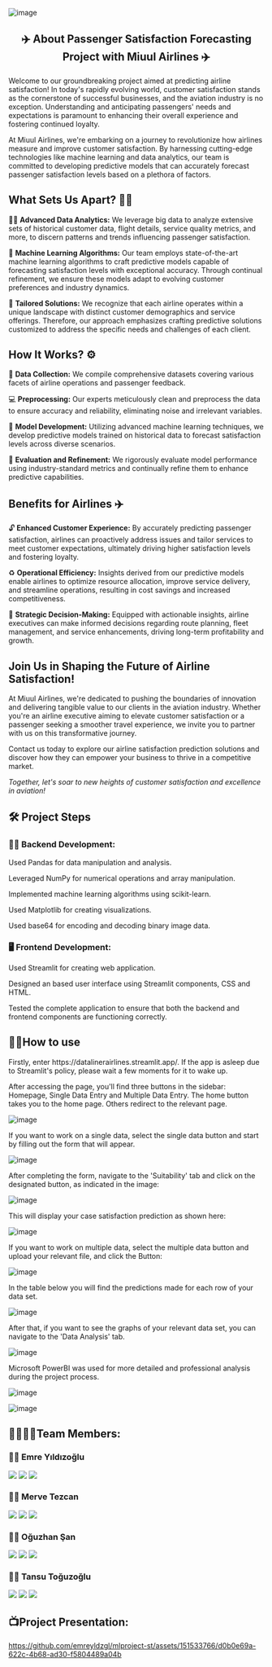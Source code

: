 ![image](https://github.com/emreyldzgl/mlproject-st/blob/main/images/screen1.png) 

<h2 align="center"> <b>✈️  About Passenger Satisfaction Forecasting Project with Miuul Airlines  ✈️</b></h2>

<p> <a> Welcome to our groundbreaking project aimed at predicting airline satisfaction! In today's rapidly evolving world, customer satisfaction stands as the cornerstone of successful businesses, and the aviation industry is no exception. Understanding and anticipating passengers' needs and expectations is paramount to enhancing their overall experience and fostering continued loyalty. </a></p>

<a> At Miuul Airlines, we're embarking on a journey to revolutionize how airlines measure and improve customer satisfaction. By harnessing cutting-edge technologies like machine learning and data analytics, our team is committed to developing predictive models that can accurately forecast passenger satisfaction levels based on a plethora of factors.</a>


<h2> <b> What Sets Us Apart? 👯‍♂️</b> </h2>

<p> <a> 🕵️‍♂️ <b> Advanced Data Analytics:</b> We leverage big data to analyze extensive sets of historical customer data, flight details, service quality metrics, and more, to discern patterns and trends influencing passenger satisfaction.</a></p>

<a> 🦾 <b> Machine Learning Algorithms:</b> Our team employs state-of-the-art machine learning algorithms to craft predictive models capable of forecasting satisfaction levels with exceptional accuracy. Through continual refinement, we ensure these models adapt to evolving customer preferences and industry dynamics.</a>

<p><a> 🤌 <b> Tailored Solutions:</b> We recognize that each airline operates within a unique landscape with distinct customer demographics and service offerings. Therefore, our approach emphasizes crafting predictive solutions customized to address the specific needs and challenges of each client.</a>


<h2> <b> How It Works? </b> ⚙️ </h2>

<p><a> 🙌 <b> Data Collection:</b> We compile comprehensive datasets covering various facets of airline operations and passenger feedback.</a>

<p></p> <a> 💻 <b> Preprocessing:</b> Our experts meticulously clean and preprocess the data to ensure accuracy and reliability, eliminating noise and irrelevant variables.</a>

<p></p> <a> 💾 <b> Model Development:</b> Utilizing advanced machine learning techniques, we develop predictive models trained on historical data to forecast satisfaction levels across diverse scenarios.</a>

<p></p> <a> 🔑 <b> Evaluation and Refinement:</b> We rigorously evaluate model performance using industry-standard metrics and continually refine them to enhance predictive capabilities.</a>


<h2> <b> Benefits for Airlines ✈️ </b></h2>

<p></p> <a> 🔓 <b> Enhanced Customer Experience:</b> By accurately predicting passenger satisfaction, airlines can proactively address issues and tailor services to meet customer expectations, ultimately driving higher satisfaction levels and fostering loyalty.</a>

<p></p> <a> ♻️ <b> Operational Efficiency:</b> Insights derived from our predictive models enable airlines to optimize resource allocation, improve service delivery, and streamline operations, resulting in cost savings and increased competitiveness.</a>

<p></p> <a> 📢 <b> Strategic Decision-Making:</b> Equipped with actionable insights, airline executives can make informed decisions regarding route planning, fleet management, and service enhancements, driving long-term profitability and growth.</a>


<h2> Join Us in Shaping the Future of Airline Satisfaction! </h2>

<p></p> <a> At Miuul Airlines, we're dedicated to pushing the boundaries of innovation and delivering tangible value to our clients in the aviation industry. Whether you're an airline executive aiming to elevate customer satisfaction or a passenger seeking a smoother travel experience, we invite you to partner with us on this transformative journey.</a>

<p></p> <a> Contact us today to explore our airline satisfaction prediction solutions and discover how they can empower your business to thrive in a competitive market.</a>

<p></p> <a><em> Together, let's soar to new heights of customer satisfaction and excellence in aviation!</em></a>


<h2> <b> 🛠️ Project Steps </b></h2>

<h3> <b> 👷🏻 Backend Development:</b></h3>

<p></p> <a> Used Pandas for data manipulation and analysis. </a> 

<p></p> <a> Leveraged NumPy for numerical operations and array manipulation. </a> 

<p></p> <a> Implemented machine learning algorithms using scikit-learn. </a> 

<p></p> <a> Used Matplotlib for creating visualizations. </a> 

<p></p> <a> Used base64 for encoding and decoding binary image data. </a> 


<h3> <b> 🖥️ Frontend Development: </b></h3>

<p></p> <a> Used Streamlit for creating web application.</a> 

<p></p> <a> Designed an based user interface using Streamlit components, CSS and HTML.</a> 

<p></p> <a> Tested the complete application to ensure that both the backend and frontend components are functioning correctly.</a> 


<h2>  👩‍🏫How to use </h2>
  
<p></p> <a> Firstly, enter https://datalinerairlines.streamlit.app/. If the app is asleep due to Streamlit's policy, please wait a few moments for it to wake up. </a> 

<p></p> <a> After accessing the page, you'll find three buttons in the sidebar: Homepage, Single Data Entry and Multiple Data Entry. The home button takes you to the home page. Others redirect to the relevant page. </a> 

![image](https://github.com/emreyldzgl/mlproject-st/blob/main/images/screen2.png) 

<p></p> <a> If you want to work on a single data, select the single data button and start by filling out the form that will appear. </a> 

![image](https://github.com/emreyldzgl/mlproject-st/blob/main/images/screen3.png) 

<p></p> <a> After completing the form, navigate to the 'Suitability' tab and click on the designated button, as indicated in the image: </a> 

![image](https://github.com/emreyldzgl/mlproject-st/blob/main/images/screen4.png) 

<p></p> <a> This will display your case satisfaction prediction as shown here: </a> 

![image](https://github.com/emreyldzgl/mlproject-st/blob/main/images/screen5.png) 

<p></p> <a> If you want to work on multiple data, select the multiple data button and upload your relevant file, and click the Button: </a> 

![image](https://github.com/emreyldzgl/mlproject-st/blob/main/images/screen6.png) 


<p></p> <a> In the table below you will find the predictions made for each row of your data set. </a> 

![image](https://github.com/emreyldzgl/mlproject-st/blob/main/images/screen7.png) 

<p></p> <a> After that, if you want to see the graphs of your relevant data set, you can navigate to the 'Data Analysis' tab. </a> 

![image](https://github.com/emreyldzgl/mlproject-st/blob/main/images/screen8.png) 

<p></p> <a> Microsoft PowerBI was used for more detailed and professional analysis during the project process. </a> 

![image](https://github.com/emreyldzgl/mlproject-st/blob/main/images/screen9.png) 

![image](https://github.com/emreyldzgl/mlproject-st/blob/main/images/screen10.png) 

<h2>  👨‍👩‍👧‍👦Team Members:  </h2>

<h3>  🙋‍♂️ Emre Yıldızoğlu </h3>

<a target="_blank" href="https://www.linkedin.com/in/emre-yıldızoğlu-290b3118a/"><img src="https://img.shields.io/badge/-LinkedIn-0077B5?style=for-the-badge&logo=Linkedin&logoColor=white"></img></a>
<a target="_blank" href="https://www.kaggle.com/emreyldzolu"><img src="https://img.shields.io/badge/Kaggle-035a7d?style=for-the-badge&logo=kaggle&logoColor=white"></img></a>
<a target="_blank" href="https://medium.com/@emreyldzgl"><img src="https://img.shields.io/badge/Medium-12100E?style=for-the-badge&logo=medium&logoColor=white"></img></a>
   
<h3>  🙋‍♀️ Merve Tezcan </h3>

<a target="_blank" href="https://www.linkedin.com/in/merve-tezcan/"><img src="https://img.shields.io/badge/-LinkedIn-0077B5?style=for-the-badge&logo=Linkedin&logoColor=white"></img></a>
<a target="_blank" href="https://www.kaggle.com/mervetezcan "><img src="https://img.shields.io/badge/Kaggle-035a7d?style=for-the-badge&logo=kaggle&logoColor=white"></img></a>
<a target="_blank" href="https://medium.com/@mrvtzcn36"><img src="https://img.shields.io/badge/Medium-12100E?style=for-the-badge&logo=medium&logoColor=white"></img></a>

<h3>  🙋‍♂️ Oğuzhan Şan </h3>

<a target="_blank" href="https://www.linkedin.com/in/oguzhansan/"><img src="https://img.shields.io/badge/-LinkedIn-0077B5?style=for-the-badge&logo=Linkedin&logoColor=white"></img></a>
<a target="_blank" href="https://www.kaggle.com/hseyinouzhanan"><img src="https://img.shields.io/badge/Kaggle-035a7d?style=for-the-badge&logo=kaggle&logoColor=white"></img></a>
<a target="_blank" href="https://medium.com/@h.oguzhansan"><img src="https://img.shields.io/badge/Medium-12100E?style=for-the-badge&logo=medium&logoColor=white"></img></a>

<h3>  🙋‍♀️ Tansu Toğuzoğlu </h3>

<a target="_blank" href="https://www.linkedin.com/in/tansutopuzoglu/"><img src="https://img.shields.io/badge/-LinkedIn-0077B5?style=for-the-badge&logo=Linkedin&logoColor=white"></img></a>
<a target="_blank" href=""><img src="https://img.shields.io/badge/Kaggle-035a7d?style=for-the-badge&logo=kaggle&logoColor=white"></img></a>
<a target="_blank" href=""><img src="https://img.shields.io/badge/Medium-12100E?style=for-the-badge&logo=medium&logoColor=white"></img></a>


<h2>  📺Project Presentation:  </h2>

https://github.com/emreyldzgl/mlproject-st/assets/151533766/d0b0e69a-622c-4b68-ad30-f5804489a04b
